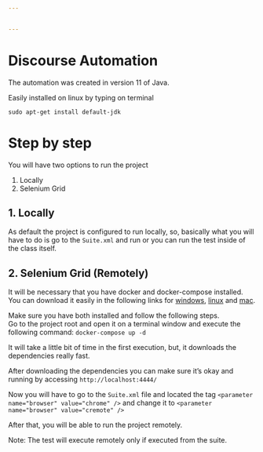```yaml
---


---
```


<h1 id="discourse-automation">Discourse Automation</h1>
<p>The automation was created in version 11 of Java.</p>
<p>Easily installed on linux by typing on terminal</p>
<pre><code>sudo apt-get install default-jdk
</code></pre>
<h1 id="step-by-step">Step by step</h1>
<p>You will have two options to run the project</p>
<ol>
<li>Locally</li>
<li>Selenium Grid</li>
</ol>
<h2 id="locally">1. Locally</h2>
<p>As default the project is configured to run locally, so, basically what you will have to do is go to the <code>Suite.xml</code> and run or you can run the test inside of the class itself.</p>
<h2 id="selenium-grid-remotely">2. Selenium Grid (Remotely)</h2>
<p>It will be necessary that you have docker and docker-compose installed. You can download it easily in the following links for <a href="https://docs.docker.com/docker-for-windows/install/">windows</a>, <a href="https://docs.docker.com/engine/install/ubuntu/">linux</a> and <a href="https://docs.docker.com/docker-for-mac/install/">mac</a>.</p>
<p>Make sure you have both installed and follow the following steps.<br>
Go to the project root and open it on a terminal window and execute the following command: <code>docker-compose up -d</code></p>
<p>It will take a little bit of time in the first execution, but, it downloads the dependencies really fast.</p>
<p>After downloading the dependencies you can make sure it’s okay and running by accessing <code>http://localhost:4444/</code></p>
<p>Now you will have to go to the <code>Suite.xml</code> file and located the tag <code>&lt;parameter name="browser" value="chrome" /&gt;</code> and change it to <code>&lt;parameter name="browser" value="cremote" /&gt;</code></p>
<p>After that, you will be able to run the project remotely.</p>
<p>Note: The test will execute remotely only if executed from the suite.</p>

